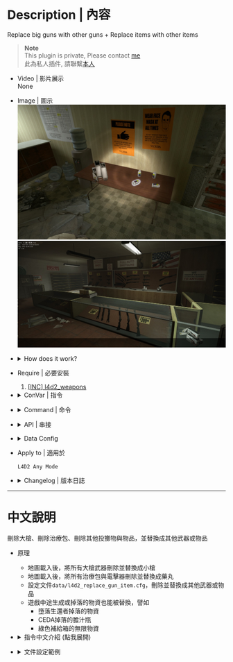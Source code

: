 # Description | 內容
Replace big guns with other guns + Replace items with other items

> __Note__ <br/>
This plugin is private, Please contact [me](https://github.com/fbef0102/Game-Private_Plugin#私人插件列表-private-plugins-list)<br/>
此為私人插件, 請聯繫[本人](https://github.com/fbef0102/Game-Private_Plugin#私人插件列表-private-plugins-list)

* Video | 影片展示
<br/>None

* Image | 圖示
<br/>![l4d2_replace_gun_item_1](image/l4d2_replace_gun_item_1.jpg)
<br/>![l4d2_replace_gun_item_2](image/l4d2_replace_gun_item_2.jpg)

* <details><summary>How does it work?</summary>

	* Detect all weapons and items on round start and replace or remove
	* Modify ```data/l4d2_replace_gun_item.cfg``` 
		* replace big guns with other guns
		* replace items with other items
</details>

* Require | 必要安裝
	1. [[INC] l4d2_weapons](/left4dead2/scripting/include/l4d2_weapons.inc)

* <details><summary>ConVar | 指令</summary>

	* cfg/sourcemod/l4d2_replace_gun_item.cfg
		```php
		// 0=Plugin off, 1=Plugin on.
		l4d2_replace_gun_item_enable "1"

		// Replace the weapon if the weapon is late spawn during the game.
		l4d2_replace_gun_item_late_spawn "0"

		// Replace the primary weapon
		l4d2_replace_gun_item_primary "1"

		// Replace the secondary weapon.
		l4d2_replace_gun_item_secondary "1"

		// Replace the throwable weapon.
		l4d2_replace_gun_item_throwable "1"

		// Replace the heavy health item (slot 4 weapon).
		l4d2_replace_gun_item_heavy_health "1"

		// Replace the light health item (slot 5 weapon).
		l4d2_replace_gun_item_light_health "1"

		// Replace the Special Items.
		l4d2_replace_gun_item_special "1"
		```
</details>

* <details><summary>Command | 命令</summary>

	None
</details>

* <details><summary>API | 串接</summary>

	```c++
	/**
	* Call this function to replace all weapons and all items with other weapons and items now
	* 
	* @param Slot_Primary			Shoud Replace Primary Weapons ?
	* @param Slot_Secondary			Shoud Replace Secondary Weapons ?
	* @param Slot_Throwable			Shoud Replace Throwable ?
	* @param Slot_HeavyHealthItem	Shoud Replace Slot 4 Items ?
	* @param Slot_LightHealthItem	Shoud Replace Slot 5 Items ?
	* @param Special				Shoud Replace Special Items ?
	*
	* @return						None
	*/
	native void l4d2_RGI_ReplaceAllWeapons(bool Slot_Primary, bool Slot_Secondary, bool Slot_Throwable, bool Slot_HeavyHealthItem, bool Slot_LightHealthItem, bool Special)
	```
</details>

* <details><summary>Data Config</summary>

	* data/l4d2_replace_gun_item.cfg
		```php
		"l4d2_replace_gun_item"
		{
			"Weapons" // Do not modify this line
			{
				"weapon_pumpshotgun"
				{
					// -1=Don't remove or replace
					"replace" "-1"
				}
				"weapon_autoshotgun"
				{
					// replace autoshotgun with pumpshotgun
					"replace" "weapon_pumpshotgun"
				}
			}

			"Special"
			{
				"weapon_oxygentank"
				{
					// Empty = Remove Weapon
					"replace" ""
				}
				"weapon_gascan"
				{
					// Will NOT replace scavenge gascan
					"replace" "weapon_adrenaline"
				}
			}
		}
		```
</details>

* Apply to | 適用於
	```
	L4D2 Any Mode
	```

* <details><summary>Changelog | 版本日誌</summary>
	
	* v1.1 (2023-7-1)
	    * Fixed scavenge gascan removed

	* v1.0 (2023-5-3)
	    * Initial Release
</details>

- - - -
# 中文說明
刪除大槍、刪除治療包、刪除其他投擲物與物品，並替換成其他武器或物品

* 原理
	* 地圖載入後，將所有大槍武器刪除並替換成小槍
	* 地圖載入後，將所有治療包與電擊器刪除並替換成藥丸
	* 設定文件```data/l4d2_replace_gun_item.cfg```，刪除並替換成其他武器或物品
	* 遊戲中途生成或掉落的物資也能被替換，譬如
		* 墮落生還者掉落的物資
		* CEDA掉落的膽汁瓶
		* 綠色補給箱的無限物資

* <details><summary>指令中文介紹 (點我展開)</summary>

	* cfg/sourcemod/l4d2_replace_gun_item.cfg
		```php
		// 0=關閉插件, 1=啟動插件
		l4d2_replace_gun_item_enable "1"

		// 為1時，替換遊戲中途生成或掉落的物資 (譬如管理員生成物品、墮落生還者掉落的物資、CEDA掉落的膽汁瓶、綠色補給箱的無限物資).
		l4d2_replace_gun_item_late_spawn "0"

		// 為1時，偵測主武器的槍械並取代
		l4d2_replace_gun_item_primary "1"

		// 為1時，偵測副武器的槍械並取代
		l4d2_replace_gun_item_secondary "1"

		// 為1時，偵測投擲物品並取代
		l4d2_replace_gun_item_throwable "1"

		// 為1時，偵測slot 4物品並取代 (醫療包、電擊器、高爆彈包、燃燒彈包).
		l4d2_replace_gun_item_heavy_health "1"

		// 為1時，偵測slot 5物品並取代 (藥丸、腎上腺素).
		l4d2_replace_gun_item_light_health "1"

		// 為1時，偵測特殊物品並取代 (雷射裝置、子彈堆、瓦斯桶、氧氣罐、汽油桶、煙火盒、精靈小矮人、可樂瓶)
		l4d2_replace_gun_item_special "1"
		```
</details>

* <details><summary>文件設定範例</summary>

	* data/l4d2_replace_gun_item.cfg
		```php
		"l4d2_replace_gun_item"  // 別改這行
		{
			"Weapons" // 武器列表，別改這行
			{
				"weapon_pumpshotgun"
				{
					// -1 = 單發散彈槍不刪除也不取代
					"replace" "-1"
				}
				"weapon_autoshotgun"
				{
					// 連發散彈槍刪除並替換成單發散彈槍
					"replace" "weapon_pumpshotgun"
				}
			}

			"Special"  // 特殊物品列表，別改這行
			{
				"weapon_oxygentank"
				{
					// 留白 = 移除所有瓦斯桶
					"replace" ""
				}
				"weapon_gascan"
				{
					// 不會影響黃色與綠色的汽油桶
					// 所有汽油桶替換成腎上腺素
					"replace" "weapon_adrenaline"
				}
			}
		}
		```

    * 所有武器名稱
        ```c++
		// * 主武器 */
        木製單發散彈槍 => weapon_pumpshotgun
        鐵製單發散彈槍 => weapon_shotgun_chrome
        Uzi烏茲衝鋒槍 => weapon_smg
        消音衝鋒槍 => weapon_smg_silenced
        自動連發散彈槍 => weapon_autoshotgun
        自動連發戰鬥散彈槍=> weapon_shotgun_spas
        獵槍 => weapon_hunting_rifle
        軍用狙擊槍 => weapon_sniper_military
        Uzi烏茲衝鋒槍 => weapon_smg
        M16步槍 => weapon_rifle
        三連發步槍 => weapon_rifle_desert
        AK47 => weapon_rifle_ak47
        榴彈發射器 => weapon_grenade_launcher
        M60機關槍 => weapon_rifle_m60
        近戰武器 => weapon_melee
        電鋸 => weapon_chainsaw
        CSS-MP5衝鋒槍 => weapon_smg_mp5
        CSS-SG552步槍 => weapon_rifle_sg552
        CSS-Scout狙擊槍 => weapon_sniper_scout
        CSS-AWP狙擊槍 => weapon_sniper_awp

		// * 副武器 */
        手槍 => weapon_pistol
        麥格農手槍 => weapon_pistol_magnum

		// * 投擲物品 */
		燃燒瓶 => weapon_molotov
		膽汁瓶 => weapon_vomitjar
		土製炸彈 => weapon_pipe_bomb

		// * Slot 4 物品 */
		治療包 => weapon_first_aid_kit
		電擊器 => weapon_defibrillator
		高爆彈包 => weapon_upgradepack_explosive
		火焰彈包 => weapon_upgradepack_incendiary

		// * Slot 5 物品 */
		藥丸 => weapon_pain_pills
		腎上腺素 => eapon_adrenaline

		// * 特殊物品 */
		雷射裝置 => upgrade_laser_sight
		子彈堆 => weapon_ammo_spawn
		瓦斯桶 => weapon_propanetank
		氧氣罐 => weapon_oxygentank
		汽油桶 => weapon_gascan
		煙火盒 => weapon_fireworkcrate
		精靈小矮人 => weapon_gnome
		可樂瓶 => weapon_cola_bottles
        ```
</details>